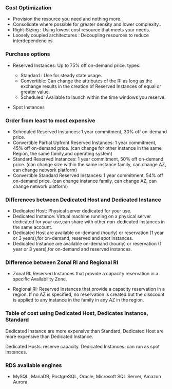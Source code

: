 ### Cost Optimization

- Provision the resource you need and nothing more.
- Consolidate where possible for greater density and lower complexity..
- Right-Sizing : Using lowest cost resource that meets your needs.
- Loosely coupled architectures : Decoupling resources to reduce interdependencies.

### Purchase options

- Reserved Instances: Up to 75% off on-demand price.
types:
  - Standard : Use for steady state usage.
  - Convertible: Can change the attributes of the RI as long as the exchange results in the creation of Reserved Instances of equal or greater value.
  - Scheduled: Available to launch within the time windows you reserve.

- Spot Instances

### Order from least to most expensive

- Scheduled Reserved Instances: 1 year commitment, 30% off on-demand price.
- Convertible Partial Upfront Reserved Instances: 1 year commitment, 45% off on-demand price.
  (can change for other instance in the same Region, the same family,and operating system)
- Standard Reserved Instances: 1 year commitment, 50% off on-demand price. (can change 
 size within the same instance family, can change AZ, can change network platform)
- Convertible Standard Reserved Instances: 1 year commitment, 54% off on-demand price.
  (can change instance family, can change AZ, can change network platform)


### Differences between Dedicated Host and Dedicated Instance

- Dedicated Host: Physical server dedicated for your use.
- Dedicated Instance: Virtual machine running on a physical server dedicated for your use,can
share with other non-dedicated instances in the same account.
- Dedicated Host are available on-demand (hourly) or reservation (1 year or 3 years),for on-demand, reserved and spot instances.
- Dedicated Instance are available on-demand (hourly) or reservation (1 year or 3 years),for on-demand and reserved instances.


### Difference between Zonal RI and Regional RI

- Zonal RI: Reserved Instances that provide a capacity reservation in a specific Availability Zone.

- Regional RI: Reserved Instances that provide a capacity reservation in a region. If no AZ is specified, no reservation
is created but the disscount is applied to any instance in the family
in any AZ in the region.

### Table of cost using Dedicated Host, Dedicates Instance, Standard

Dedicated Instance are more expensive than Standard, Dedicated Host are more expensive than Dedicated Instance.


Dedicated Hosts: reserve capacity.
Dedicated Instances: can run as spot instances.

### RDS available engines

- MySQL, MariaDB, PostgreSQL, Oracle, Microsoft SQL Server, Amazon Aurora


